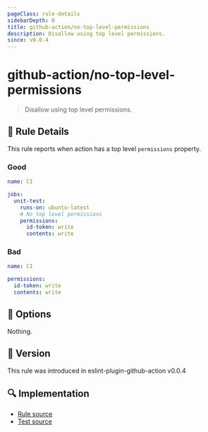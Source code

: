 ```yaml
---
pageClass: rule-details
sidebarDepth: 0
title: github-action/no-top-level-permissions
description: Disallow using top level permissions.
since: v0.0.4
---
```


# github-action/no-top-level-permissions

> Disallow using top level permissions.

## :book: Rule Details

This rule reports when action has a top level `permissions` property.

### Good

```yaml
name: CI

jobs:
  unit-test:
    runs-on: ubuntu-latest
    # No top level permissions
    permissions:
      id-token: write
      contents: write
```

### Bad

```yaml
name: CI

permissions:
  id-token: write
  contents: write
```

## :wrench: Options

Nothing.

## :rocket: Version

This rule was introduced in eslint-plugin-github-action v0.0.4

## :mag: Implementation

- [Rule source](https://github.com/ntnyq/eslint-plugin-github-action/blob/main/src/rules/no-top-level-permissions.ts)
- [Test source](https://github.com/ntnyq/eslint-plugin-github-action/blob/main/tests/rules/no-top-level-permissions.test.ts)
